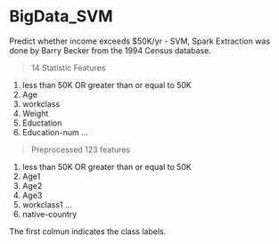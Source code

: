 # BigData_SVM
Predict whether income exceeds $50K/yr - SVM, Spark
Extraction was done by Barry Becker from the 1994 Census database.

> 14 Statistic Features
1. less than 50K OR greater than or equal to 50K
2. Age
3. workclass
4. Weight
5. Eductation
6. Education-num
...

> Preprocessed 123 features
1. less than 50K OR greater than or equal to 50K
2. Age1
3. Age2
4. Age3
5. workclass1
...
124. native-country

The first colmun indicates the class labels.
